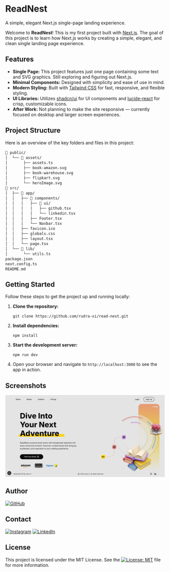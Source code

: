 # ReadNest

A simple, elegant Next.js single-page landing experience.

Welcome to **ReadNest**! This is my first project built with [Next.js](https://nextjs.org). The goal of this project is to learn how Next.js works by creating a simple, elegant, and clean single landing page experience.

## Features

-    **Single Page:** This project features just one page containing some text and SVG graphics. Still exploring and figuring out Next.js.
-    **Minimal Components:** Designed with simplicity and ease of use in mind.
-    **Modern Styling:** Built with [Tailwind CSS](https://tailwindcss.com/) for fast, responsive, and flexible styling.
-    **UI Libraries:** Utilizes [shadcn/ui](https://ui.shadcn.com/) for UI components and [lucide-react](https://lucide.dev/) for crisp, customizable icons.
-    **After Work:** Not planning to make the site responsive — currently focused on desktop and larger screen experiences.

## Project Structure

Here is an overview of the key folders and files in this project:

```
📁 public/
│  └── 📁 assets/
│       ├── assets.ts
│       ├── book-amazon.svg
│       ├── book-warehouse.svg
│       ├── flipkart.svg
│       └── heroImage.svg
📁 src/
│  ├── 📁 app/
│  │   ├── 📁 components/
│  │   │   ├── 📁 ui/
│  │   │   │   ├── github.tsx
│  │   │   │   └── linkedin.tsx
│  │   │   ├── Footer.tsx
│  │   │   └── Navbar.tsx
│  │   ├── favicon.ico
│  │   ├── globals.css
│  │   ├── layout.tsx
│  │   └── page.tsx
│  └── 📁 lib/
│       └── utils.ts
package.json
next.config.ts
README.md
```

## Getting Started

Follow these steps to get the project up and running locally:

1. **Clone the repository:**

     ```
     git clone https://github.com/rudra-xi/read-nest.git
     ```

2. **Install dependencies:**

     ```
     npm install
     ```

3. **Start the development server:**

     ```
     npm run dev
     ```

4. Open your browser and navigate to `http://localhost:3000` to see the app in action.

## Screenshots

![ReadNest Landing Page Preview](image.png)

## Author

[![GitHub](https://img.shields.io/badge/GitHub_RudraXi-%23121011.svg?logo=github&logoColor=white)](https://github.com/rudra-xi)

## Contact

[![Instagram](https://img.shields.io/badge/Instagram_%40Rudra.Xii-%23E4405F.svg?logo=Instagram&logoColor=white)](https://www.instagram.com/rudra.xii/)
[![LinkedIn](https://custom-icon-badges.demolab.com/badge/LinkedIn_Goutam-0A66C2?logo=linkedin-white&logoColor=fff)](https://www.linkedin.com/in/goutam-rudraxi)

## License

This project is licensed under the MIT License. See the [![License: MIT](https://img.shields.io/badge/License_MIT-orange.svg)](/LICENSE) file for more information.
